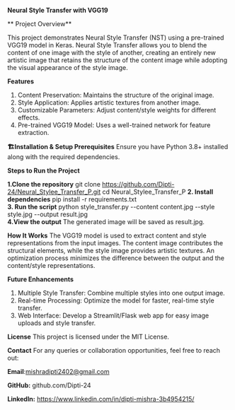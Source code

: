 **Neural Style Transfer with VGG19**

** Project Overview**

This project demonstrates Neural Style Transfer (NST) using a pre-trained VGG19 model in Keras. Neural Style Transfer allows you to blend the content of one image with the style of another, creating an entirely new artistic image that retains the structure of the content image while adopting the visual appearance of the style image.

**Features**

1. Content Preservation: Maintains the structure of the original image.
2. Style Application: Applies artistic textures from another image.
3. Customizable Parameters: Adjust content/style weights for different effects.
4. Pre-trained VGG19 Model: Uses a well-trained network for feature extraction.

**🏗Installation & Setup
Prerequisites**
Ensure you have Python 3.8+ installed along with the required dependencies.

**Steps to Run the Project**

**1.Clone the repository**
git clone https://github.com/Dipti-24/Neural_Stylee_Transfer_P.git
cd Neural_Stylee_Transfer_P
**2. Install dependencies**
pip install -r requirements.txt  
**3. Run the script**
python style_transfer.py --content content.jpg --style style.jpg --output result.jpg  
**4.View the output**
The generated image will be saved as result.jpg.

**How It Works**
The VGG19 model is used to extract content and style representations from the input images.
The content image contributes the structural elements, while the style image provides artistic textures.
An optimization process minimizes the difference between the output and the content/style representations.

**Future Enhancements**
1. Multiple Style Transfer: Combine multiple styles into one output image.
2. Real-time Processing: Optimize the model for faster, real-time style transfer.
3. Web Interface: Develop a Streamlit/Flask web app for easy image uploads and style transfer.

**License**
This project is licensed under the MIT License.

**Contact**
For any queries or collaboration opportunities, feel free to reach out:

  **Email**:mishradipti2402@gmail.com

  **GitHub:** github.com/Dipti-24

  **LinkedIn:** https://www.linkedin.com/in/dipti-mishra-3b4954215/


